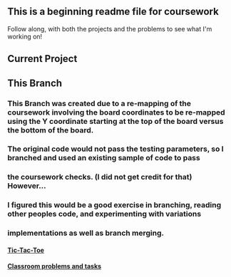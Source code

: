 ## This is a beginning readme file for coursework

Follow along, with both the projects and the problems to see what I'm working on!

## Current Project
## This Branch
### This Branch was created due to a re-mapping of the coursework involving the board coordinates to be re-mapped using the Y coordinate starting at the top of the board versus the bottom of the board.
### The original code would not pass the testing parameters, so I branched and used an existing sample of code to pass
### the coursework checks. (I did not get credit for that) However...
### I figured this would be a good exercise in branching, reading other peoples code, and experimenting with variations
### implementations as well as branch merging.

#### [Tic-Tac-Toe](https://github.com/skyheat47295/Tic-Tac-Toe_with_AI/blob/master/Tic-Tac-Toe%20with%20AI/task/tictactoe/tictactoe.py)
#### [Classroom problems and tasks](https://github.com/skyheat47295/Tic-Tac-Toe_with_AI/tree/master/Problems)
